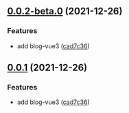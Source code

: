 ## [0.0.2-beta.0](https://github.com/sishenhei7/blog-monorepo/compare/layout-vue3@0.0.1-beta.2...layout-vue3@0.0.2-beta.0) (2021-12-26)


### Features

* add blog-vue3 ([cad7c36](https://github.com/sishenhei7/blog-monorepo/commit/cad7c3679f1fad40cd294d34db91257a15e35151))



## [0.0.1](https://github.com/sishenhei7/blog-monorepo/compare/layout-vue3@0.0.1-beta.2...layout-vue3@0.0.1) (2021-12-26)


### Features

* add blog-vue3 ([cad7c36](https://github.com/sishenhei7/blog-monorepo/commit/cad7c3679f1fad40cd294d34db91257a15e35151))



